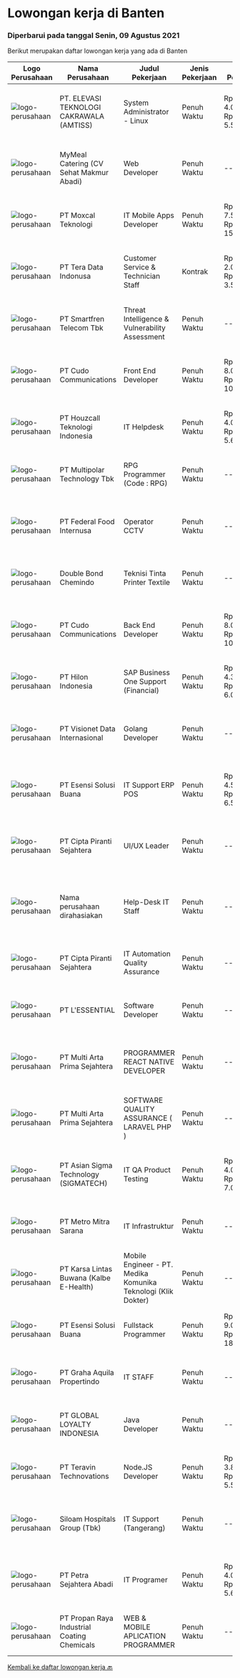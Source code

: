 
  # Lowongan kerja di Banten

  ### Diperbarui pada tanggal Senin, 09 Agustus 2021

  Berikut merupakan daftar lowongan kerja yang ada di Banten

  |Logo Perusahaan | Nama Perusahaan | Judul Pekerjaan | Jenis Pekerjaan | Gaji Pekerjaan | Lokasi | Deskripsi | Tanggal diunggah | Pranala |
  | -------------- | --------------- | --------------- | --------- | --------- | -------------- | ------- | ----------- | ----------- |
  |![logo-perusahaan](https://image-service-cdn.seek.com.au/d2f6f1e4f4a72c8cf2bd64811970475476b6ab77/ee4dce1061f3f616224767ad58cb2fc751b8d2dc)|PT. ELEVASI TEKNOLOGI CAKRAWALA (AMTISS)|System Administrator - Linux|Penuh Waktu|Rp. 4.000.000-Rp. 5.500.000|Banten|We are looking for a system administrator: Age not more than 35 years Minimum Diploma holders in IT Having good knowledge in Server environment Having...|Minggu, 08 Agustus 2021|https://www.jobstreet.co.id/id/job/system-administrator-linux-3589170?token=0~0244ce22-9e73-41b7-872b-535ecfb07141&sectionRank=1&jobId=jobstreet-id-job-3589170|
|![logo-perusahaan](https://image-service-cdn.seek.com.au/3522d33a94f34d57bb98d7b4366b158484cbceef/ee4dce1061f3f616224767ad58cb2fc751b8d2dc)|MyMeal Catering (CV Sehat Makmur Abadi)|Web Developer|Penuh Waktu|---|Banten|Anda mampu mengelolah website? Jadilah Web Developerdi MyMeal Catering hanya jika Anda: Senang memperhatikan detail, mampu memperbaiki dan mengelola...|Minggu, 08 Agustus 2021|https://www.jobstreet.co.id/id/job/web-developer-3589562?token=0~0244ce22-9e73-41b7-872b-535ecfb07141&sectionRank=2&jobId=jobstreet-id-job-3589562|
|![logo-perusahaan](https://image-service-cdn.seek.com.au/cb16631ee73f62649047970485bb46f7cbf58a62/ee4dce1061f3f616224767ad58cb2fc751b8d2dc)|PT Moxcal Teknologi|IT Mobile Apps Developer|Penuh Waktu|Rp. 7.500.000-Rp. 15.000.000|Tangerang|Job Description The primary focus will be to implement new user interfaces and features together with automated unit and integration tests You will be...|Senin, 09 Agustus 2021|https://www.jobstreet.co.id/id/job/it-mobile-apps-developer-3596032?token=0~0244ce22-9e73-41b7-872b-535ecfb07141&sectionRank=3&jobId=jobstreet-id-job-3596032|
|![logo-perusahaan](https://image-service-cdn.seek.com.au/a0bb372251f3200733a3d47ff2480ae6bf58bbc6/ee4dce1061f3f616224767ad58cb2fc751b8d2dc)|PT Tera Data Indonusa|Customer Service & Technician Staff|Kontrak|Rp. 2.000.000-Rp. 3.500.000|Yogyakarta|Deskripsi Pekerjaan: Fast respon dalam menerima keluhan pelanggan. Menerima dan menjawab telepon masuk. Mampu bekerjasama dengan divisi lain termasuk...|Kamis, 05 Agustus 2021|https://www.jobstreet.co.id/id/job/customer-service-technician-staff-3594542?token=0~0244ce22-9e73-41b7-872b-535ecfb07141&sectionRank=4&jobId=jobstreet-id-job-3594542|
|![logo-perusahaan](https://image-service-cdn.seek.com.au/c3269725c02398816cf1a7ef712f023c3ef90c81/ee4dce1061f3f616224767ad58cb2fc751b8d2dc)|PT Smartfren Telecom Tbk|Threat Intelligence & Vulnerability Assessment|Penuh Waktu|---|Tangerang|Develop and manage threat intelligence platform and activities, including threat identification &amp; collection from various data sources, data...|Jumat, 06 Agustus 2021|https://www.jobstreet.co.id/id/job/threat-intelligence-vulnerability-assessment-3586955?token=0~0244ce22-9e73-41b7-872b-535ecfb07141&sectionRank=5&jobId=jobstreet-id-job-3586955|
|![logo-perusahaan](https://image-service-cdn.seek.com.au/c59539a986780080b9b185acaa9119150e9c8af1/ee4dce1061f3f616224767ad58cb2fc751b8d2dc)|PT Cudo Communications|Front End Developer|Penuh Waktu|Rp. 8.000.000-Rp. 10.000.000|Tangerang|Perusahaan IT Software Solution, mengajak anda untuk bergabung.PERSYARATAN:1 Senior Web FrontEnd (html, js, css, jquery):Rp 8,000,000 – 10,000,000...|Minggu, 08 Agustus 2021|https://www.jobstreet.co.id/id/job/front-end-developer-3589111?token=0~0244ce22-9e73-41b7-872b-535ecfb07141&sectionRank=6&jobId=jobstreet-id-job-3589111|
|![logo-perusahaan](https://image-service-cdn.seek.com.au/2897dd0c9d3d55e4e37303e94eddbb316aa7831b/ee4dce1061f3f616224767ad58cb2fc751b8d2dc)|PT Houzcall Teknologi Indonesia|IT Helpdesk|Penuh Waktu|Rp. 4.000.000-Rp. 5.600.000|Tangerang|Perusahaan Manufaktur dibidang Kemasan &amp; Filter, mencari kandidat berpotensi untuk posisi IT Helpdesk dengan kesempatan berkembang sebagai...|Jumat, 06 Agustus 2021|https://www.jobstreet.co.id/id/job/it-helpdesk-3595283?token=0~0244ce22-9e73-41b7-872b-535ecfb07141&sectionRank=7&jobId=jobstreet-id-job-3595283|
|![logo-perusahaan](https://image-service-cdn.seek.com.au/fac8ec91dcc0012b551a1f20f6d2707a1f7be282/ee4dce1061f3f616224767ad58cb2fc751b8d2dc)|PT Multipolar Technology Tbk|RPG Programmer (Code : RPG)|Penuh Waktu|---|Tangerang|Scope of works : Analyses and design software’s requirement and specification Develop, test and evaluate new/existing system To produce system...|Sabtu, 07 Agustus 2021|https://www.jobstreet.co.id/id/job/rpg-programmer-code-:-rpg-3583740?token=0~0244ce22-9e73-41b7-872b-535ecfb07141&sectionRank=8&jobId=jobstreet-id-job-3583740|
|![logo-perusahaan](https://image-service-cdn.seek.com.au/7fac304b14305d6709ce26a820c06a2143be6be4/ee4dce1061f3f616224767ad58cb2fc751b8d2dc)|PT Federal Food Internusa|Operator CCTV|Penuh Waktu|---|Cikupa|APAKAH ANDA SEORANG YANG KRITIS, KOMUNIKATIF DAN TEGAS?Jadilah OPERATOR CCTV di PT. FEDERAL FOOD INTERNUSA hanya jika anda: Menguasai penggunaan...|Jumat, 06 Agustus 2021|https://www.jobstreet.co.id/id/job/operator-cctv-3594822?token=0~0244ce22-9e73-41b7-872b-535ecfb07141&sectionRank=9&jobId=jobstreet-id-job-3594822|
|![logo-perusahaan](https://us.123rf.com/450wm/pavelstasevich/pavelstasevich1811/pavelstasevich181101027/112815900-stock-vector-no-image-available-icon-flat-vector.jpg?ver=6)|Double Bond Chemindo|Teknisi Tinta Printer Textile|Penuh Waktu|---|Tangerang|Job Description : Melakukan perbaikan dan perawatan mesin tinta Laporan kondisi mesin cat  Menyiapkan tinta dan plat Memasang plat pada mesin...|Jumat, 06 Agustus 2021|https://www.jobstreet.co.id/id/job/teknisi-tinta-printer-textile-3595423?token=0~0244ce22-9e73-41b7-872b-535ecfb07141&sectionRank=10&jobId=jobstreet-id-job-3595423|
|![logo-perusahaan](https://image-service-cdn.seek.com.au/c59539a986780080b9b185acaa9119150e9c8af1/ee4dce1061f3f616224767ad58cb2fc751b8d2dc)|PT Cudo Communications|Back End Developer|Penuh Waktu|Rp. 8.000.000-Rp. 10.000.000|Tangerang|Perusahaan IT Software Solution, mengajak anda untuk bergabung.PERSYARATAN:Senior BackEnd Golang:Rp 8,000,000 – 10,000,000 Minimal 1 tahun Go-Lang...|Minggu, 08 Agustus 2021|https://www.jobstreet.co.id/id/job/back-end-developer-3589247?token=0~0244ce22-9e73-41b7-872b-535ecfb07141&sectionRank=11&jobId=jobstreet-id-job-3589247|
|![logo-perusahaan](https://image-service-cdn.seek.com.au/ead88ef997a44c455d2a9211e5069257260f5e63/ee4dce1061f3f616224767ad58cb2fc751b8d2dc)|PT Hilon Indonesia|SAP Business One Support (Financial)|Penuh Waktu|Rp. 4.300.000-Rp. 6.020.000|Tangerang|Maximum 30 Years Old Must possess at least Bachelor degree in Accounting Have knowledge in Financial &amp; Accounting Process At least 2 years of...|Sabtu, 07 Agustus 2021|https://www.jobstreet.co.id/id/job/sap-business-one-support-financial-3595720?token=0~0244ce22-9e73-41b7-872b-535ecfb07141&sectionRank=12&jobId=jobstreet-id-job-3595720|
|![logo-perusahaan](https://image-service-cdn.seek.com.au/7f00c3c4cf081180aeede06da509ec826da9430b/ee4dce1061f3f616224767ad58cb2fc751b8d2dc)|PT Visionet Data Internasional|Golang Developer|Penuh Waktu|---|Tangerang|Job Desc: Provide service and support to resolve related application incidents according SLA commitment. Develop application as per user requirement...|Minggu, 08 Agustus 2021|https://www.jobstreet.co.id/id/job/golang-developer-3589646?token=0~0244ce22-9e73-41b7-872b-535ecfb07141&sectionRank=13&jobId=jobstreet-id-job-3589646|
|![logo-perusahaan](https://image-service-cdn.seek.com.au/19866fdb3ecde1a6d7b113fc0d24cc05b03f8447/ee4dce1061f3f616224767ad58cb2fc751b8d2dc)|PT Esensi Solusi Buana|IT Support ERP POS|Penuh Waktu|Rp. 4.500.000-Rp. 6.500.000|Tangerang|Ada 3 Posisi yang kami butuhkan :Implementator Melakukan proses migrasi data POS Melakukan proses migrasi data ERP Melakukan setup dan implementasi...|Kamis, 05 Agustus 2021|https://www.jobstreet.co.id/id/job/it-support-erp-pos-3594529?token=0~0244ce22-9e73-41b7-872b-535ecfb07141&sectionRank=14&jobId=jobstreet-id-job-3594529|
|![logo-perusahaan](https://image-service-cdn.seek.com.au/60741e7a3abc8db47bedbe47f56ef4bd736728c4/ee4dce1061f3f616224767ad58cb2fc751b8d2dc)|PT Cipta Piranti Sejahtera|UI/UX Leader|Penuh Waktu|---|Tangerang|We are software development company, our brand ACCURATE has won the Top Brand Award for the 5th consecutive year (2016-2021) in the accounting...|Sabtu, 07 Agustus 2021|https://www.jobstreet.co.id/id/job/ui-ux-leader-3595820?token=0~0244ce22-9e73-41b7-872b-535ecfb07141&sectionRank=15&jobId=jobstreet-id-job-3595820|
|![logo-perusahaan](https://us.123rf.com/450wm/pavelstasevich/pavelstasevich1811/pavelstasevich181101027/112815900-stock-vector-no-image-available-icon-flat-vector.jpg?ver=6)|Nama perusahaan dirahasiakan|Help-Desk IT Staff|Penuh Waktu|---|Tangerang|Qualification: Pendidikan Minimal D3/S1 Tehnik Infomatika/Manajemen Informatika/Programer Pengalaman minimal 1 th sebagai Informasi Teknologi (IT)...|Kamis, 05 Agustus 2021|https://www.jobstreet.co.id/id/job/help-desk-it-staff-3594477?token=0~0244ce22-9e73-41b7-872b-535ecfb07141&sectionRank=16&jobId=jobstreet-id-job-3594477|
|![logo-perusahaan](https://image-service-cdn.seek.com.au/60741e7a3abc8db47bedbe47f56ef4bd736728c4/ee4dce1061f3f616224767ad58cb2fc751b8d2dc)|PT Cipta Piranti Sejahtera|IT Automation Quality Assurance|Penuh Waktu|---|Tangerang|Qualification Candidate must possess at least Diploma, Bachelor's Degree, Master's Degree/Post Graduate Degree in Computer Science/Information...|Minggu, 08 Agustus 2021|https://www.jobstreet.co.id/id/job/it-automation-quality-assurance-3595830?token=0~0244ce22-9e73-41b7-872b-535ecfb07141&sectionRank=17&jobId=jobstreet-id-job-3595830|
|![logo-perusahaan](https://image-service-cdn.seek.com.au/4fa4f6fa47aa1b8da47f98d10fee91a964164abf/ee4dce1061f3f616224767ad58cb2fc751b8d2dc)|PT L'ESSENTIAL|Software Developer|Penuh Waktu|---|Tangerang|Job Descriptions : Membuat aplikasi internal berbasis web sesuai kebutuhan Memelihara aplikasi internal yang sudah ada Develop &amp; Maintenance...|Sabtu, 07 Agustus 2021|https://www.jobstreet.co.id/id/job/software-developer-3595717?token=0~0244ce22-9e73-41b7-872b-535ecfb07141&sectionRank=18&jobId=jobstreet-id-job-3595717|
|![logo-perusahaan](https://image-service-cdn.seek.com.au/b44c3829bae9a530d5067d865bd6abd746c44067/ee4dce1061f3f616224767ad58cb2fc751b8d2dc)|PT Multi Arta Prima Sejahtera|PROGRAMMER REACT NATIVE DEVELOPER|Penuh Waktu|---|Tangerang|Qualifications : Graduated from Informatics Technology or computer science Minimum 3 year-experiences Fast response and target oriented Available Work...|Senin, 09 Agustus 2021|https://www.jobstreet.co.id/id/job/programmer-react-native-developer-3596005?token=0~0244ce22-9e73-41b7-872b-535ecfb07141&sectionRank=19&jobId=jobstreet-id-job-3596005|
|![logo-perusahaan](https://image-service-cdn.seek.com.au/b44c3829bae9a530d5067d865bd6abd746c44067/ee4dce1061f3f616224767ad58cb2fc751b8d2dc)|PT Multi Arta Prima Sejahtera|SOFTWARE QUALITY ASSURANCE ( LARAVEL PHP )|Penuh Waktu|---|Tangerang|SOFTWARE QUALITY ASSURANCE (LARAVEL PHP)Qualifications: Ability in PHP language and Laravel Framework Familiar with Unit test DevOps skill is a plus...|Sabtu, 07 Agustus 2021|https://www.jobstreet.co.id/id/job/software-quality-assurance-laravel-php-3583935?token=0~0244ce22-9e73-41b7-872b-535ecfb07141&sectionRank=20&jobId=jobstreet-id-job-3583935|
|![logo-perusahaan](https://image-service-cdn.seek.com.au/7f5820662b3590c2231782c29931979332943e74/ee4dce1061f3f616224767ad58cb2fc751b8d2dc)|PT Asian Sigma Technology (SIGMATECH)|IT QA Product Testing|Penuh Waktu|Rp. 4.000.000-Rp. 7.000.000|Tangerang|SigmaTech is looking for joining our team with The Job Desk, Qualifications &amp; Compensation Benefit as below :   Requirements: Minimum 1 year of QA...|Jumat, 06 Agustus 2021|https://www.jobstreet.co.id/id/job/it-qa-product-testing-3595074?token=0~0244ce22-9e73-41b7-872b-535ecfb07141&sectionRank=21&jobId=jobstreet-id-job-3595074|
|![logo-perusahaan](https://image-service-cdn.seek.com.au/88745bfb63f546171eb71ca15a5d744ad7b47818/ee4dce1061f3f616224767ad58cb2fc751b8d2dc)|PT Metro Mitra Sarana|IT Infrastruktur|Penuh Waktu|---|Tangerang|KUALIFIKASI : Pendidikan S1 Sistem Infomasi / Teknik Informatika Memiliki pengalaman kerja minimal 2 tahun sebagai IT Infrastruktur Memahami routing...|Kamis, 05 Agustus 2021|https://www.jobstreet.co.id/id/job/it-infrastruktur-3593817?token=0~0244ce22-9e73-41b7-872b-535ecfb07141&sectionRank=22&jobId=jobstreet-id-job-3593817|
|![logo-perusahaan](https://image-service-cdn.seek.com.au/6daff1c2aaad99190b08764b6537db14cbd8ac0b/ee4dce1061f3f616224767ad58cb2fc751b8d2dc)|PT Karsa Lintas Buwana (Kalbe E-Health)|Mobile Engineer - PT. Medika Komunika Teknologi (Klik Dokter)|Penuh Waktu|---|Tangerang|Responsibilities : Support the entire application lifecycle Build application for mobile platform Collaborate with a team to define, design, and...|Sabtu, 07 Agustus 2021|https://www.jobstreet.co.id/id/job/mobile-engineer-pt-medika-komunika-teknologi-klik-dokter-3584316?token=0~0244ce22-9e73-41b7-872b-535ecfb07141&sectionRank=23&jobId=jobstreet-id-job-3584316|
|![logo-perusahaan](https://image-service-cdn.seek.com.au/19866fdb3ecde1a6d7b113fc0d24cc05b03f8447/ee4dce1061f3f616224767ad58cb2fc751b8d2dc)|PT Esensi Solusi Buana|Fullstack Programmer|Penuh Waktu|Rp. 9.000.000-Rp. 18.000.000|Tangerang|Job Requirements: We prefer passion instead of educational background, so feel free if you are passionate on programming world A hard worker with...|Sabtu, 07 Agustus 2021|https://www.jobstreet.co.id/id/job/fullstack-programmer-3584285?token=0~0244ce22-9e73-41b7-872b-535ecfb07141&sectionRank=24&jobId=jobstreet-id-job-3584285|
|![logo-perusahaan](https://image-service-cdn.seek.com.au/ccc0dd1bffc3e4d3e0df64f47dbe013ee6723e35/ee4dce1061f3f616224767ad58cb2fc751b8d2dc)|PT Graha Aquila Propertindo|IT STAFF|Penuh Waktu|---|Tangerang|Kualifikasi : Pendidikan minimal S1 di Bidang IT Setidaknya memiliki 4 tahun pengalaman dalam bidang yang sesuai untuk posisi ini sebagai programmer...|Rabu, 04 Agustus 2021|https://www.jobstreet.co.id/id/job/it-staff-3592824?token=0~0244ce22-9e73-41b7-872b-535ecfb07141&sectionRank=25&jobId=jobstreet-id-job-3592824|
|![logo-perusahaan](https://image-service-cdn.seek.com.au/95cd0784468c268fc4f9348448140f01ea2254ab/ee4dce1061f3f616224767ad58cb2fc751b8d2dc)|PT GLOBAL LOYALTY INDONESIA|Java Developer|Penuh Waktu|---|Tangerang|Responsibilities: Write code and Develop unit tests, build prototypes, solve issues, profile and analyze bottlenecks. Identifying production and...|Sabtu, 07 Agustus 2021|https://www.jobstreet.co.id/id/job/java-developer-3588743?token=0~0244ce22-9e73-41b7-872b-535ecfb07141&sectionRank=26&jobId=jobstreet-id-job-3588743|
|![logo-perusahaan](https://image-service-cdn.seek.com.au/00c5fccd7e7da99c6c551506f244b709f37b24cb/ee4dce1061f3f616224767ad58cb2fc751b8d2dc)|PT Teravin Technovations|Node.JS Developer|Penuh Waktu|Rp. 3.800.000-Rp. 5.500.000|Jakarta Pusat|Requirements: Minimum 1 year experience in using Node.Js Good in English Creative Person, problem solving, good attitude, eager to learn Able to...|Jumat, 06 Agustus 2021|https://www.jobstreet.co.id/id/job/node-js-developer-3582794?token=0~0244ce22-9e73-41b7-872b-535ecfb07141&sectionRank=27&jobId=jobstreet-id-job-3582794|
|![logo-perusahaan](https://image-service-cdn.seek.com.au/345c1493afb46ede76c81b985551a9fc9c1945a3/ee4dce1061f3f616224767ad58cb2fc751b8d2dc)|Siloam Hospitals Group (Tbk)|IT Support (Tangerang)|Penuh Waktu|---|Jakarta Raya|Tanggung Jawab: Melakukan pemeliharaan rutin serta perbaikan sesuai dengan permintaan pengguna terhadap seluruh program atau sistem yang digunakan di...|Rabu, 04 Agustus 2021|https://www.jobstreet.co.id/id/job/it-support-tangerang-3593285?token=0~0244ce22-9e73-41b7-872b-535ecfb07141&sectionRank=28&jobId=jobstreet-id-job-3593285|
|![logo-perusahaan](https://image-service-cdn.seek.com.au/3bc4b9507c2a854975161feec34037cfd37796f1/ee4dce1061f3f616224767ad58cb2fc751b8d2dc)|PT Petra Sejahtera Abadi|IT Programer|Penuh Waktu|Rp. 4.000.000-Rp. 5.600.000|Tangerang|Menganalisa, merancang, implementasi dan maintain kebutuhan sistem informasi perusahaan. Melaksanakan instalasi dan perbaikan sistem/software sesuai...|Rabu, 04 Agustus 2021|https://www.jobstreet.co.id/id/job/it-programer-3585743?token=0~0244ce22-9e73-41b7-872b-535ecfb07141&sectionRank=29&jobId=jobstreet-id-job-3585743|
|![logo-perusahaan](https://image-service-cdn.seek.com.au/7f486ce7d5c7978a6e780649b271c2ff2a575923/ee4dce1061f3f616224767ad58cb2fc751b8d2dc)|PT Propan Raya Industrial Coating Chemicals|WEB & MOBILE APLICATION PROGRAMMER|Penuh Waktu|---|Tangerang|Responsibility: Support the entire application life-cycle (concept, design, coding, test, release and support) Gather specific requirements and...|Kamis, 05 Agustus 2021|https://www.jobstreet.co.id/id/job/web-mobile-aplication-programmer-3581561?token=0~0244ce22-9e73-41b7-872b-535ecfb07141&sectionRank=30&jobId=jobstreet-id-job-3581561|


  [Kembali ke daftar lowongan kerja 🔙](../README.md#daftar-lowongan-kerja)
  